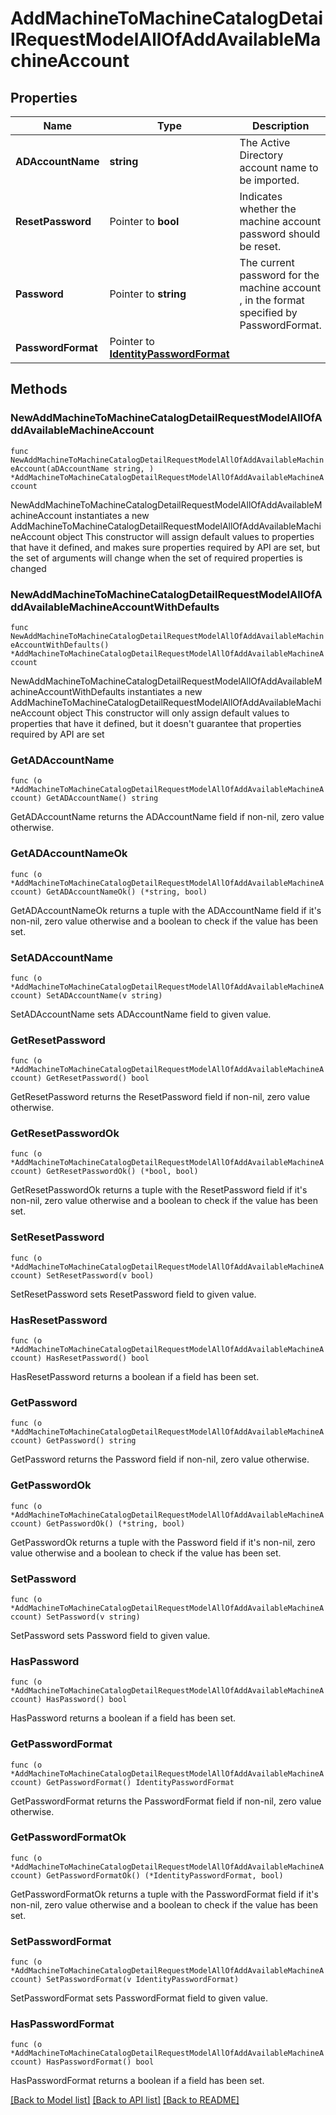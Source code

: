 # AddMachineToMachineCatalogDetailRequestModelAllOfAddAvailableMachineAccount

## Properties

Name | Type | Description | Notes
------------ | ------------- | ------------- | -------------
**ADAccountName** | **string** | The Active Directory account name to be imported. | 
**ResetPassword** | Pointer to **bool** | Indicates whether the machine account password should be reset. | [optional] [default to true]
**Password** | Pointer to **string** | The current password for the machine account , in the format specified by PasswordFormat. | [optional] 
**PasswordFormat** | Pointer to [**IdentityPasswordFormat**](IdentityPasswordFormat.md) |  | [optional] 

## Methods

### NewAddMachineToMachineCatalogDetailRequestModelAllOfAddAvailableMachineAccount

`func NewAddMachineToMachineCatalogDetailRequestModelAllOfAddAvailableMachineAccount(aDAccountName string, ) *AddMachineToMachineCatalogDetailRequestModelAllOfAddAvailableMachineAccount`

NewAddMachineToMachineCatalogDetailRequestModelAllOfAddAvailableMachineAccount instantiates a new AddMachineToMachineCatalogDetailRequestModelAllOfAddAvailableMachineAccount object
This constructor will assign default values to properties that have it defined,
and makes sure properties required by API are set, but the set of arguments
will change when the set of required properties is changed

### NewAddMachineToMachineCatalogDetailRequestModelAllOfAddAvailableMachineAccountWithDefaults

`func NewAddMachineToMachineCatalogDetailRequestModelAllOfAddAvailableMachineAccountWithDefaults() *AddMachineToMachineCatalogDetailRequestModelAllOfAddAvailableMachineAccount`

NewAddMachineToMachineCatalogDetailRequestModelAllOfAddAvailableMachineAccountWithDefaults instantiates a new AddMachineToMachineCatalogDetailRequestModelAllOfAddAvailableMachineAccount object
This constructor will only assign default values to properties that have it defined,
but it doesn't guarantee that properties required by API are set

### GetADAccountName

`func (o *AddMachineToMachineCatalogDetailRequestModelAllOfAddAvailableMachineAccount) GetADAccountName() string`

GetADAccountName returns the ADAccountName field if non-nil, zero value otherwise.

### GetADAccountNameOk

`func (o *AddMachineToMachineCatalogDetailRequestModelAllOfAddAvailableMachineAccount) GetADAccountNameOk() (*string, bool)`

GetADAccountNameOk returns a tuple with the ADAccountName field if it's non-nil, zero value otherwise
and a boolean to check if the value has been set.

### SetADAccountName

`func (o *AddMachineToMachineCatalogDetailRequestModelAllOfAddAvailableMachineAccount) SetADAccountName(v string)`

SetADAccountName sets ADAccountName field to given value.


### GetResetPassword

`func (o *AddMachineToMachineCatalogDetailRequestModelAllOfAddAvailableMachineAccount) GetResetPassword() bool`

GetResetPassword returns the ResetPassword field if non-nil, zero value otherwise.

### GetResetPasswordOk

`func (o *AddMachineToMachineCatalogDetailRequestModelAllOfAddAvailableMachineAccount) GetResetPasswordOk() (*bool, bool)`

GetResetPasswordOk returns a tuple with the ResetPassword field if it's non-nil, zero value otherwise
and a boolean to check if the value has been set.

### SetResetPassword

`func (o *AddMachineToMachineCatalogDetailRequestModelAllOfAddAvailableMachineAccount) SetResetPassword(v bool)`

SetResetPassword sets ResetPassword field to given value.

### HasResetPassword

`func (o *AddMachineToMachineCatalogDetailRequestModelAllOfAddAvailableMachineAccount) HasResetPassword() bool`

HasResetPassword returns a boolean if a field has been set.

### GetPassword

`func (o *AddMachineToMachineCatalogDetailRequestModelAllOfAddAvailableMachineAccount) GetPassword() string`

GetPassword returns the Password field if non-nil, zero value otherwise.

### GetPasswordOk

`func (o *AddMachineToMachineCatalogDetailRequestModelAllOfAddAvailableMachineAccount) GetPasswordOk() (*string, bool)`

GetPasswordOk returns a tuple with the Password field if it's non-nil, zero value otherwise
and a boolean to check if the value has been set.

### SetPassword

`func (o *AddMachineToMachineCatalogDetailRequestModelAllOfAddAvailableMachineAccount) SetPassword(v string)`

SetPassword sets Password field to given value.

### HasPassword

`func (o *AddMachineToMachineCatalogDetailRequestModelAllOfAddAvailableMachineAccount) HasPassword() bool`

HasPassword returns a boolean if a field has been set.

### GetPasswordFormat

`func (o *AddMachineToMachineCatalogDetailRequestModelAllOfAddAvailableMachineAccount) GetPasswordFormat() IdentityPasswordFormat`

GetPasswordFormat returns the PasswordFormat field if non-nil, zero value otherwise.

### GetPasswordFormatOk

`func (o *AddMachineToMachineCatalogDetailRequestModelAllOfAddAvailableMachineAccount) GetPasswordFormatOk() (*IdentityPasswordFormat, bool)`

GetPasswordFormatOk returns a tuple with the PasswordFormat field if it's non-nil, zero value otherwise
and a boolean to check if the value has been set.

### SetPasswordFormat

`func (o *AddMachineToMachineCatalogDetailRequestModelAllOfAddAvailableMachineAccount) SetPasswordFormat(v IdentityPasswordFormat)`

SetPasswordFormat sets PasswordFormat field to given value.

### HasPasswordFormat

`func (o *AddMachineToMachineCatalogDetailRequestModelAllOfAddAvailableMachineAccount) HasPasswordFormat() bool`

HasPasswordFormat returns a boolean if a field has been set.


[[Back to Model list]](../README.md#documentation-for-models) [[Back to API list]](../README.md#documentation-for-api-endpoints) [[Back to README]](../README.md)


